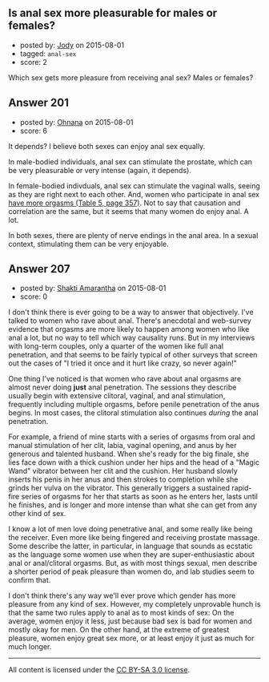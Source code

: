 ## Is anal sex more pleasurable for males or females?

- posted by: [Jody](https://stackexchange.com/users/4121919/jody) on 2015-08-01
- tagged: `anal-sex`
- score: 2

Which sex gets more pleasure from receiving anal sex?  Males or females?


## Answer 201

- posted by: [Ohnana](https://stackexchange.com/users/5216208/ohnana) on 2015-08-01
- score: 6

<p>It depends? I believe both sexes can enjoy anal sex equally. </p>

<p>In male-bodied individuals, anal sex can stimulate the prostate, which can be very pleasurable or very intense (again, it depends). </p>

<p>In female-bodied indivduals, anal sex can stimulate the vaginal walls, seeing as they are right next to each other. And, women who participate in anal sex <a href="http://onlinelibrary.wiley.com/doi/10.1111/j.1743-6109.2010.02020.x/abstract">have more orgasms (Table 5, page 357)</a>. Not to say that causation and correlation are the same, but it seems that many women do enjoy anal. A lot.</p>

<p>In both sexes, there are plenty of nerve endings in the anal area. In a sexual context, stimulating them can be very enjoyable.</p>



## Answer 207

- posted by: [Shakti Amarantha](https://stackexchange.com/users/6557352/shakti-amarantha) on 2015-08-01
- score: 0

I don't think there is ever going to be a way to answer that objectively.  I've talked to women who rave about anal.  There's anecdotal and web-survey evidence that orgasms are more likely to happen among women who like anal a lot, but no way to tell which way causality runs.  But in my interviews with long-term couples, only a quarter of the women like full anal penetration, and that seems to be fairly typical of other surveys that screen out the cases of "I tried it once and it hurt like crazy, so never again!"

One thing I've noticed is that women who rave about anal orgasms are almost never doing **just** anal penetration.  The sessions they describe usually begin with extensive clitoral, vaginal, and anal stimulation, frequently including multiple orgasms, before penile penetration of the anus begins.  In most cases, the clitoral stimulation also continues *during* the anal penetration.  

For example, a friend of mine starts with a series of orgasms from oral and manual stimulation of her clit, labia, vaginal opening, and anus by her generous and talented husband.  When she's ready for the big finale, she lies face down with a thick cushion under her hips and the head of a "Magic Wand" vibrator between her clit and the cushion. Her husband slowly inserts his penis in her anus and then strokes to completion while she grinds her vulva on the vibrator.  This generally triggers a sustained rapid-fire series of orgasms for her that starts as soon as he enters her, lasts until he finishes, and is longer and more intense than what she can get from any other kind of sex.

I know a lot of men love doing penetrative anal, and some really like being the receiver.  Even more like being fingered and receiving prostate massage.  Some describe the latter, in particular, in language that sounds as ecstatic as the language some women use when they are super-enthusiastic about anal or anal/clitoral orgasms. But, as with most things sexual, men describe a shorter period of peak pleasure than women do, and lab studies seem to confirm that.

I don't think there's any way we'll ever prove which gender has more pleasure from any kind of sex.  However, my completely unprovable hunch is that the same two rules apply to anal as to most kinds of sex:  On the average, women enjoy it less, just because bad sex is bad for women and mostly okay for men.  On the other hand, at the extreme of greatest pleasure, women enjoy great sex more, or at least enjoy it just as much for much longer.



---

All content is licensed under the [CC BY-SA 3.0 license](https://creativecommons.org/licenses/by-sa/3.0/).
